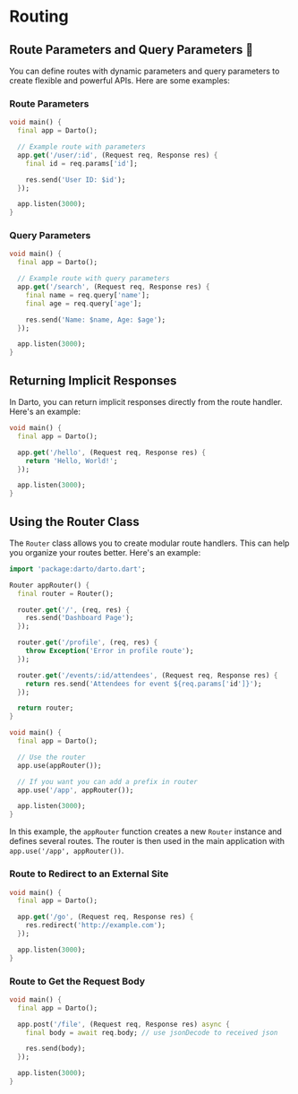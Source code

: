 # Routing

## Route Parameters and Query Parameters 📝

You can define routes with dynamic parameters and query parameters to create flexible and powerful APIs. Here are some examples:

### Route Parameters

```dart
void main() {
  final app = Darto();

  // Example route with parameters
  app.get('/user/:id', (Request req, Response res) {
    final id = req.params['id'];

    res.send('User ID: $id');
  });

  app.listen(3000);
}
```

### Query Parameters

```dart
void main() {
  final app = Darto();

  // Example route with query parameters
  app.get('/search', (Request req, Response res) {
    final name = req.query['name'];
    final age = req.query['age'];

    res.send('Name: $name, Age: $age');
  });

  app.listen(3000);
}
```

## Returning Implicit Responses

In Darto, you can return implicit responses directly from the route handler. Here's an example:

```dart
void main() {
  final app = Darto();

  app.get('/hello', (Request req, Response res) {
    return 'Hello, World!';
  });

  app.listen(3000);
}
```

## Using the Router Class

The `Router` class allows you to create modular route handlers. This can help you organize your routes better. Here's an example:

```dart
import 'package:darto/darto.dart';

Router appRouter() {
  final router = Router();

  router.get('/', (req, res) {
    res.send('Dashboard Page');
  });

  router.get('/profile', (req, res) {
    throw Exception('Error in profile route');
  });

  router.get('/events/:id/attendees', (Request req, Response res) {
    return res.send('Attendees for event ${req.params['id']}');
  });

  return router;
}

void main() {
  final app = Darto();

  // Use the router
  app.use(appRouter());

  // If you want you can add a prefix in router
  app.use('/app', appRouter());

  app.listen(3000);
}
```

In this example, the `appRouter` function creates a new `Router` instance and defines several routes. The router is then used in the main application with `app.use('/app', appRouter())`.


### Route to Redirect to an External Site

```dart
void main() {
  final app = Darto();

  app.get('/go', (Request req, Response res) {
    res.redirect('http://example.com');
  });

  app.listen(3000);
}
```

### Route to Get the Request Body

```dart
void main() {
  final app = Darto();

  app.post('/file', (Request req, Response res) async {
    final body = await req.body; // use jsonDecode to received json

    res.send(body);
  });

  app.listen(3000);
}
```
